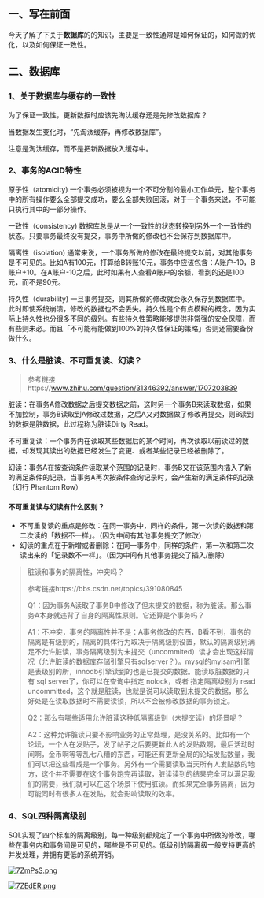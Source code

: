## 一、写在前面

今天了解了下关于**数据库**的的知识，主要是一致性通常是如何保证的，如何做的优化，以及如何保证一致性。



## 二、数据库

### 1、关于数据库与缓存的一致性

为了保证一致性，更新数据时应该先淘汰缓存还是先修改数据库？

当数据发生变化时，“先淘汰缓存，再修改数据库”。

注意是淘汰缓存，而不是把新数据放入缓存中。

### 2、事务的ACID特性

原子性（atomicity)   一个事务必须被视为一个不可分割的最小工作单元，整个事务中的所有操作要么全部提交成功，要么全部失败回滚，对于一个事务来说，不可能只执行其中的一部分操作。

一致性（consistency)   数据库总是从一个一致性的状态转换到另外一个一致性的状态。只要事务最终没有提交，事务中所做的修改也不会保存到数据库中。

隔离性（isolation)   通常来说，一个事务所做的修改在最终提交以前，对其他事务是不可见的。比如A有100元，打算给B转账10元，事务中应该包含：A账户-10，B账户+10。在A账户-10之后，此时如果有人查看A账户的余额，看到的还是100元，而不是90元。

持久性（durability)   一旦事务提交，则其所做的修改就会永久保存到数据库中。此时即使系统崩溃，修改的数据也不会丢失。持久性是个有点模糊的概念，因为实际上持久性也分很多不同的级别。有些持久性策略能够提供非常强的安全保障，而有些则未必。而且「不可能有能做到100%的持久性保证的策略」否则还需要备份做什么。

### 3、什么是脏读、不可重复读、幻读？

>  参考链接https://www.zhihu.com/question/31346392/answer/1707203839

脏读：在事务A修改数据之后提交数据之前，这时另一个事务B来读取数据，如果不加控制，事务B读取到A修改过数据，之后A又对数据做了修改再提交，则B读到的数据是脏数据，此过程称为脏读Dirty Read。

不可重复读：一个事务内在读取某些数据后的某个时间，再次读取以前读过的数据，却发现其读出的数据已经发生了变更、或者某些记录已经被删除了。

幻读：事务A在按查询条件读取某个范围的记录时，事务B又在该范围内插入了新的满足条件的记录，当事务A再次按条件查询记录时，会产生新的满足条件的记录（幻行 Phantom Row）

#### 不可重复读与幻读有什么区别？

- 不可重复读的重点是修改：在同一事务中，同样的条件，第一次读的数据和第二次读的「数据不一样」。（因为中间有其他事务提交了修改）
- 幻读的重点在于新增或者删除：在同一事务中，同样的条件，第一次和第二次读出来的「记录数不一样」。（因为中间有其他事务提交了插入/删除）

> 脏读和事务的隔离性，冲突吗？
>
> 参考链接https://bbs.csdn.net/topics/391080845
>
> Q1：因为事务A读取了事务B中修改了但未提交的数据，称为脏读。那么事务A本身就违背了自身的隔离性原则。它还算是个事务吗？
>
> A1：不冲突，事务的隔离性并不是：A事务修改的东西，B看不到，事务的隔离是有级别的，隔离的具体行为取决于隔离级别设置，默认的隔离级别满足不允许脏读，事务隔离级别为未提交（uncommited）读才会出现这样情况（允许脏读的数据库存储引擎只有sqlserver？）。mysql的myisam引擎是表级别的所，innodb引擎读到的也是已提交的数据。能读取脏数据的只有 sql server了，你可以在查询中指定 nolock，或者 指定隔离级别为 read uncommitted，这个就是脏读，也就是说可以读取到未提交的数据，那么好处是在读取数据时不需要读锁，所以不会被修改数据的事务锁定。
>
> Q2：那么有哪些适用允许脏读这种低隔离级别（未提交读）的场景呢？
>
> A2：这种允许脏读只要不影响业务的正常处理，是没关系的。比如有一个论坛，一个人在发贴子，发了帖子之后要更新此人的发贴数啊，最后活动时间啊，金币啊等等乱七八糟的东西，可能还有更新全局的论坛发贴数量，我们可以把这些看成是一个事务。另外有一个需要读取当天所有人发贴数的地方，这个并不需要在这个事务跑完再读取，脏读读到的结果完全可以满足我们的需要，我们就可以在这个场景下使用脏读。而如果完全事务隔离，因为可能同时有很多人在发贴，就会影响读取的效率。

### 4、SQL四种隔离级别

SQL实现了四个标准的隔离级别，每一种级别都规定了一个事务中所做的修改，哪些在事务内和事务间是可见的，哪些是不可见的。低级别的隔离级一般支持更高的并发处理，并拥有更低的系统开销。

[![7ZmPsS.png](https://s4.ax1x.com/2022/01/11/7ZmPsS.png)](https://imgtu.com/i/7ZmPsS)

[![7ZEdER.png](https://s4.ax1x.com/2022/01/10/7ZEdER.png)](https://imgtu.com/i/7ZEdER)





















